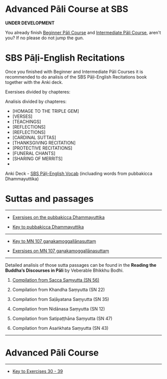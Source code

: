 # **Advanced Pāli Course at SBS**

**UNDER DEVELOPMENT**

You already finish [Beginner Pāli Course](https://sasanarakkha.github.io/study-tools/pali-class.html) and [Intermediate Pāli Course](https://sasanarakkha.github.io/study-tools/pali-class-inter.html), aren't you? If no please do not jump the gun.

# **SBS Pāḷi-English Recitations**

Once you finished with Beginner and Intermediate Pāli Courses it is recommended to do analisis of the SBS Pāḷi-English Recitations book together with the Anki deck.

Exersises divided by chapteres:

Analisis divided by chapteres:

- [HOMAGE TO THE TRIPLE GEM]
- [VERSES]
- [TEACHINGS]
- [REFLECTIONS]
- [REFLECTIONS]
- [CARDINAL SUTTAS]
- [THANKSGIVING RECITATION]
- [PROTECTIVE RECITATIONS]
- [FUNERAL CHANTS]
- [SHARING OF MERRITS]
- 

Anki Deck - [SBS Pāḷi-English Vocab](https://sasanarakkha.github.io/study-tools/sbs-pali-english-vocab.html) (incluading words from pubbakicca Dhammayuttika)

# **Suttas and passages**

-------

- [Exersises on the pubbakicca Dhammayuttika](https://docs.google.com/document/d/1QYOPRLT0jDjBrPS5AuqvFo1gn3FJKkYdbNbcq88ibnA/)

- [Key to pubbakicca Dhammayuttika](https://docs.google.com/document/d/1z4B3TELrZlVemxP_gB0ciampFTIOS5hL/)

-------

- [Key to MN 107 gaṇakamoggallānasuttaṃ](https://docs.google.com/document/d/1oW92myGIHzLypzNQGQPa0YeTGDfVq_Aogre8sLTRQuM/)

- [Exersises on MN 107 gaṇakamoggallānasuttaṃ](https://docs.google.com/document/d/1kG7DPHLKYlzYdzEQboyYlGJed1cx7zm1LaVU6Qp5Jro/edit?usp=sharing)

-------

Detailed analisis of those sutta passages can be found in the **Reading the Buddha’s Discourses in Pāli** by Veberable Bhikkhu Bodhi.

1. [Compilation from  Sacca Saṃyutta (SN 56)](https://docs.google.com/document/d/1QvmDByxRI4hMT3C8EqrafaGoXC5HA_8kRn730-VtKjY/)

2. Compilation from  Khandha Saṃyutta (SN 22)

3. Compilation from  Saḷāyatana Saṃyutta (SN 35)

4. Compilation from  Nidānasa Saṃyutta (SN 12)

5. Compilation from  Satipaṭṭhāna Saṃyutta (SN 47)

6. Compilation from  Asaṅkhata Saṃyutta (SN 43)


-------

# **Advanced Pāli Course**

------

- [Key to Exercises 30 - 39](https://docs.google.com/document/d/1VoFPr2jqJbQEQgT_UbuhxpzHM_H_mqX3BCy3vMdqiUc/)


